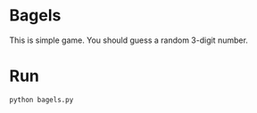 # Bagels

This is simple game. You should guess a random 3-digit number.

# Run

`python bagels.py`

